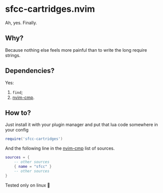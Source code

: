 # sfcc-cartridges.nvim
Ah, yes. Finally.

## Why?
Because nothing else feels more painful than to write the long require strings.

## Dependencies?
Yes:
1. `find`;
2. [nvim-cmp](https://github.com/hrsh7th/nvim-cmp).

## How to?
Just install it with your plugin manager and put that lua code somewhere in your config
```lua
require('sfcc-cartridges')
```

And the following line in the [nvim-cmp](https://github.com/hrsh7th/nvim-cmp) list of sources.
```lua
sources = {
    -- other sources
    { name = "sfcc" }
    -- other sources
}
```

Tested only on linux 🤷

